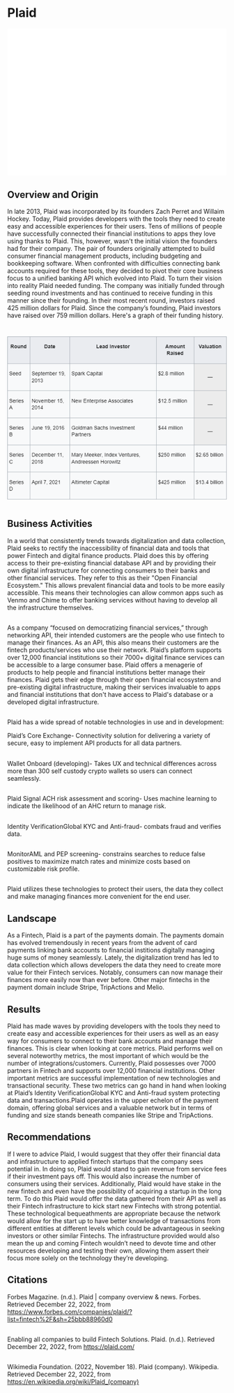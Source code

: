 # Plaid
![images](./Images/PlaidLogo.png)
## Overview and Origin
In late 2013, Plaid was incorporated by its founders Zach Perret and Willaim Hockey. Today, Plaid provides developers with the tools they need to create easy and accessible experiences for their users. Tens of millions of people have successfully connected their financial institutions to apps they love using thanks to Plaid. This, however, wasn't the initial vision the founders had for their company. The pair of founders originally attempted to build consumer financial management products, including budgeting and bookkeeping software. When confronted with difficulties connecting bank accounts required for these tools, they decided to pivot their core business focus to a unified banking API which evolved into Plaid. To turn their vision into reality Plaid needed funding. The company was initially funded through seeding round investments and has continued to receive funding in this manner since their founding. In their most recent round, investors raised 425 million dollars for Plaid. Since the company’s founding, Plaid investors have raised over 759 million dollars. Here's a graph of their funding history.
#
![images](./Images/PLAIDFUNDIN.PNG)
#
## Business Activities
In a world that consistently trends towards digitalization and data collection, Plaid seeks to rectify the inaccessibility of financial data and tools that power Fintech and digital finance products. Plaid does this by offering access to their pre-existing financial database API and by providing their own digital infrastructure for connecting consumers to their banks and other financial services. They refer to this as their "Open Financial Ecosystem." This allows prevalent financial data and tools to be more easily accessible. This means their technologies can allow common apps such as Venmo and Chime to offer banking services without having to develop all the infrastructure themselves.
##
As a company “focused on democratizing financial services,” through networking API, their intended customers are the people who use fintech to manage their finances. As an API, this also means their customers are the fintech products/services who use their network. Plaid’s platform supports over 12,000 financial institutions so their 7000+ digital finance services can be accessible to a large consumer base. Plaid offers a menagerie of products to help people and financial institutions better manage their finances. Plaid gets their edge through their open financial ecosystem and pre-existing digital infrastructure, making their services invaluable to apps and financial institutions that don't have access to Plaid's database or a developed digital infrastructure.  
##
Plaid has a wide spread of notable technologies in use and in development: 

Plaid’s Core Exchange- Connectivity solution for delivering a variety of secure, easy to implement API products for all data partners.
##
Wallet Onboard (developing)- Takes UX and technical differences across more than 300 self custody crypto wallets so users can connect seamlessly.
##
Plaid Signal ACH risk assessment and scoring- Uses machine learning to indicate the likelihood of an AHC return to manage risk.
##
Identity VerificationGlobal KYC and Anti-fraud- combats fraud and verifies data.
##
MonitorAML and PEP screening- constrains searches to reduce false positives to maximize match rates and minimize costs based on customizable risk profile.
##
Plaid utilizes these technologies to protect their users, the data they collect and make managing finances more convenient for the end user.
## Landscape
As a Fintech, Plaid is a part of the payments domain. The payments domain has evolved tremendously in recent years from the advent of card payments linking bank accounts to financial institions digitally managing huge sums of money seamlessly. Lately, the digitalization trend has led to data collection which allows developers the data they need to create more value for their Fintech services. Notably, consumers can now manage their finances more easily now than ever before. Other major fintechs in the payment domain include Stripe, TripActions and Melio.
## Results
Plaid has made waves by providing developers with the tools they need to create easy and accessible experiences for their users as well as an easy way for consumers to connect to their bank accounts and manage their finances. This is clear when looking at core metrics. Plaid performs well on several noteworthy metrics, the most important of which would be the number of integrations/customers. Currently, Plaid possesses over 7000 partners in Fintech and supports over 12,000 financial institutions. Other important metrics are successful implementation of new technologies and transactional security. These two metrics can go hand in hand when looking at Plaid’s Identity VerificationGlobal KYC and Anti-fraud system protecting data and transactions.Plaid operates in the upper echelon of the payment domain, offering global services and a valuable network but in terms of funding and size stands beneath companies like Stripe and TripActions.

## Recommendations
If I were to advice Plaid, I would suggest that they offer their financial data and infrastructure to applied fintech startups that the company sees potential in. In doing so, Plaid would stand to gain revenue from service fees if their investment pays off. This would also increase the number of consumers using their services. Additionally, Plaid would have stake in the new fintech and even have the possibility of acquiring a startup in the long term. To do this Plaid would offer the data gathered from their API as well as their Fintech infrastructure to kick start new Fintechs with strong potential. These technological bequeathments are appropriate because the network would allow for the start up to have better knowledge of transactions from different entities at different levels which could be advantageous in seeking investors or other similar Fintechs. The infrastructure provided would also mean the up and coming Fintech wouldn’t need to devote time and other resources developing and testing their own, allowing them assert their focus more solely on the technology they’re developing.

## Citations
Forbes Magazine. (n.d.). Plaid | company overview & news. Forbes. Retrieved December 22, 2022, from https://www.forbes.com/companies/plaid/?list=fintech%2F&sh=25bbb88960d0 
##
Enabling all companies to build Fintech Solutions. Plaid. (n.d.). Retrieved December 22, 2022, from https://plaid.com/
##
Wikimedia Foundation. (2022, November 18). Plaid (company). Wikipedia. Retrieved December 22, 2022, from https://en.wikipedia.org/wiki/Plaid_(company) 
